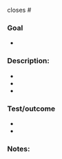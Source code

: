 <!--- Which issue are you closing? -->
closes #

<!-- What is the main goal of this PR? -->
### Goal
- 


<!--- What changes did you make? -->
### Description:
- 
- 
-

<!--- How did you test? How can a code reviewer test? -->
### Test/outcome
-
- 

<!-- If the UI changes, please include a screenshot -->

<!--- Anything else we should know? -->
<!--- Like migrations or instructions for deployment -->
### Notes:
